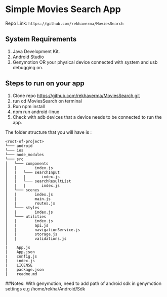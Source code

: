 # Simple Movies Search App

Repo Link: `https://github.com/rekhaverma/MoviesSearch`

## System Requirements
1. Java Development Kit.
2. Android Studio
3. Genymotion OR your physical device connected with system and usb debugging on.

## Steps to run on your app 
1. Clone repo https://github.com/rekhaverma/MoviesSearch.git
2. run cd MoviesSearch on terminal
3. Run npm install
4. npm run android-linux
5. Check with adb devices that a device needs to be connected to run the app.

The folder structure that you will have is :

```
<root-of-project>
└─── android
└─── ios
└─── node_modules
└─── src
│   └─── components
│   |        index.js
│   |   └─── searchInput
│   |   |       index.js
│   |   └─── searchResultList
│   |   |       index.js
│   └─── scenes
│   |        index.js
│   |        main.js
│   |        routes.js
│   └─── styles
│   |        index.js
│   └─── utilities
│   |        index.js
│   |        api.js
│   |        navigationService.js
│   |        storage.js
│   |        validations.js
│   
|    App.js
|    App.json
|    config.js
|    index.js
|    LICENSE
|    package.json
|    readme.md
```

##Notes: 
With genymotion, need to add path of android sdk in genymotion settings e.g /home/rekha/Android/Sdk

